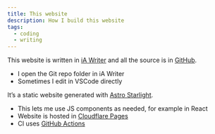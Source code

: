 ```yaml
---
title: This website
description: How I build this website
tags:
  - coding
  - writing
---
```


This website is written in [iA Writer](https://ia.net)
and all the source is in [GitHub](https://github.com/danielfrg/wiki.danielfrg.com).

- I open the Git repo folder in iA Writer
- Sometimes I edit in VSCode directly

It’s a static website generated with [Astro Starlight](https://starlight.astro.build/).

- This lets me use JS components as needed, for example in React
- Website is hosted in [Cloudflare Pages](https://pages.cloudflare.com/)
- CI uses [GitHub Actions](https://github.com/danielfrg/wiki.danielfrg.com/actions)
